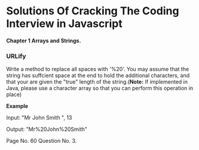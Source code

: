 # Solutions Of Cracking The Coding Interview in Javascript

#### Chapter 1 Arrays and Strings.

### URLify

Write a method to replace all spaces with '%20'. You may assume that the string has suffcient space at the end to hold the additional characters, and that your are given the "true" length of the string.(**Note:** If implemented in Java, please use a character array so that you can perform this operation in place)

**Example**

Input: "Mr John Smith ", 13

Output: "Mr%20John%20Smith"

Page No. 60 Question No. 3.
